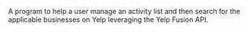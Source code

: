 A program to help a user manage an activity list and then search for the applicable businesses on Yelp leveraging the Yelp Fusion API.

